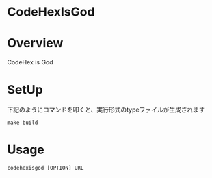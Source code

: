CodeHexIsGod
=====

# Overview

CodeHex is God

# SetUp

下記のようにコマンドを叩くと、実行形式のtypeファイルが生成されます
```
make build
```

# Usage
```
codehexisgod [OPTION] URL
```
